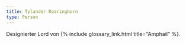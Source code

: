```yaml
---
title: Tylander Roaringhorn
type: Person
---
```


Designierter Lord von {% include glossary_link.html title="Amphail" %}.
